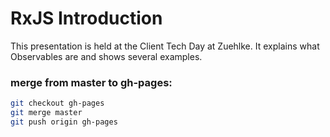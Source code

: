 # RxJS Introduction #
This presentation is held at the Client Tech Day at Zuehlke. It explains what Observables are and shows several examples.

### merge from master to gh-pages: ###
```bash
git checkout gh-pages
git merge master
git push origin gh-pages
```
